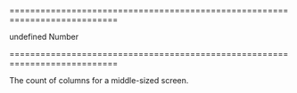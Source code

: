 ===========================================================================
<!--default-->undefined<!--/default-->
<!--type-->Number<!--/type-->
===========================================================================

<!--shortDescription-->
The count of columns for a middle-sized screen.
<!--/shortDescription-->

<!--fullDescription-->

<!--/fullDescription-->